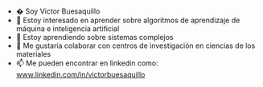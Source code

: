 - �  Soy Victor Buesaquillo
- 👀 Estoy interesado en aprender sobre algoritmos de aprendizaje de máquina e inteligencia artificial
- 🌱 Estoy aprendiendo sobre sistemas complejos
- 💞️ Me gustaría colaborar con centros de investigación en ciencias de los materiales
- 📫 Me pueden encontrar en linkedin como: www.linkedin.com/in/victorbuesaquillo

<!---
vgbuesaquillo/vgbuesaquillo is a ✨ special ✨ repository because its `README.md` (this file) appears on your GitHub profile.
You can click the Preview link to take a look at your changes.
--->
